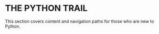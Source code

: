 # THE PYTHON TRAIL

This section covers content and navigation paths for those who are new to Python.



